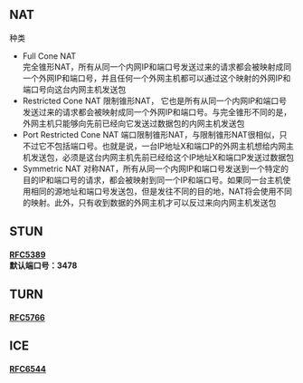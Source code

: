 <h2>NAT</h2>
种类
<ul>
<li>
<span>Full Cone NAT</span><br>
<span>完全锥形NAT，所有从同一个内网IP和端口号发送过来的请求都会被映射成同一个外网IP和端口号，并且任何一个外网主机都可以通过这个映射的外网IP和端口号向这台内网主机发送包</span>
</li>
<li>
<span>Restricted Cone NAT</span>
<span>限制锥形NAT， 它也是所有从同一个内网IP和端口号发送过来的请求都会被映射成同一个外网IP和端口号。与完全锥形不同的是，外网主机只能够向先前已经向它发送过数据包的内网主机发送包</span>
</li>
<li>
<span>Port Restricted Cone NAT</span>
<span>端口限制锥形NAT，与限制锥形NAT很相似，只不过它不包括端口号。也就是说，一台IP地址X和端口P的外网主机想给内网主机发送包，必须是这台内网主机先前已经给这个IP地址X和端口P发送过数据包</span>
</li>
<li>
<span>Symmetric NAT</span>
<span>对称NAT，所有从同一个内网IP和端口号发送到一个特定的目的IP和端口号的请求，都会被映射到同一个IP和端口号。如果同一台主机使用相同的源地址和端口号发送包，但是发往不同的目的地，NAT将会使用不同的映射。此外，只有收到数据的外网主机才可以反过来向内网主机发送包</span>
</li>


</ul>
<h2>STUN</h2>
<h4><a href=https://tools.ietf.org/html/rfc5389>RFC5389</a><br>
默认端口号：3478<br>

<h2>TURN</h2>
<h4><a href=https://tools.ietf.org/html/rfc5766>RFC5766</a></h4>
<h2>ICE</h2>
<h4><a href=https://tools.ietf.org/html/rfc6544>RFC6544</a></h4>